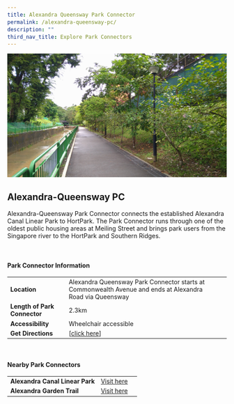 ```yaml
---
title: Alexandra Queensway Park Connector
permalink: /alexandra-queensway-pc/
description: ""
third_nav_title: Explore Park Connectors
---
```

![](/images/alexqueensway.JPG)

## Alexandra-Queensway PC

Alexandra-Queensway Park Connector connects the established Alexandra Canal Linear Park to HortPark. The Park Connector runs through one of the oldest public housing areas at Meiling Street and brings park users from the Singapore river to the HortPark and Southern Ridges.

<br>


#### Park Connector Information

|  |  |  |
| -------- | -------- | -------- |
| **Location** | Alexandra Queensway Park Connector starts at Commonwealth Avenue and ends at Alexandra Road via Queensway |  |
| **Length of Park Connector** | 2.3km  |  |
| **Accessibility** | Wheelchair accessible | |
| **Get Directions** |  [[click here](http://www.onemap.gov.sg/main/v2/?lat=1.28905628706321&amp;lng=103.802664634817)] | |

<br>

#### Nearby Park Connectors

|   |  |  |
| -------- | -------- | -------- |
| **Alexandra Canal Linear Park** | [Visit here](https://pcn.nparks.gov.sg/alexandra-canal-linear-park/) | |
| **Alexandra Garden Trail** | [Visit here](https://pcn.nparks.gov.sg/alexandra-garden-trail/)| |